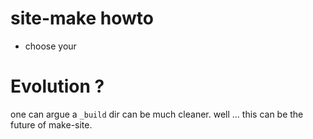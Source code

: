 # site-make howto

* choose your





# Evolution ?

one can argue a `_build` dir can be much cleaner. well ... this can be the
future of make-site. 

